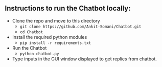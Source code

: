 ## Instructions to run the Chatbot locally: ##
* Clone the repo and move to this directory
  * `git clone https://github.com/Ankit-Somani/Chatbot.git`
  * `cd Chatbot`
* Install the required python modules
  * `pip install -r requirements.txt`
* Run the Chatbot
  * `python chatbot.py`
* Type inputs in the GUI window displayed to get replies from chatbot.
